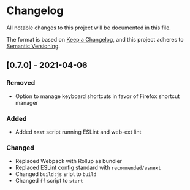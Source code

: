 # Changelog
All notable changes to this project will be documented in this file.

The format is based on [Keep a Changelog](https://keepachangelog.com/en/1.0.0/),
and this project adheres to [Semantic Versioning](https://semver.org/spec/v2.0.0.html).

## [0.7.0] - 2021-04-06
### Removed
- Option to manage keyboard shortcuts in favor of Firefox shortcut manager
### Added
- Added `test` script running ESLint and web-ext lint
### Changed
- Replaced Webpack with Rollup as bundler
- Replaced ESLint config standard with `recommended/esnext`
- Changed `build:js` sript to `build`
- Changed `ff` script to `start`
